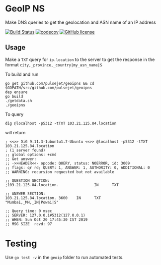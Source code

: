 # GeoIP NS

Make DNS queries to get the geolocation and ASN name of an IP address

[![Build Status](https://travis-ci.org/pulsejet/geoipns.svg?branch=master)](https://travis-ci.org/pulsejet/geoipns)
[![codecov](https://codecov.io/gh/pulsejet/geoipns/branch/master/graph/badge.svg)](https://codecov.io/gh/pulsejet/geoipns)
[![GitHub license](https://img.shields.io/github/license/pulsejet/geoipns)](https://github.com/pulsejet/geoipns/blob/master/LICENSE)

## Usage

Make a `TXT` query for `ip.location` to the server to get the response in the format `city,_province,_country|my_asn_name|S`

To build and run
```
go get github.com/pulsejet/geoipns && cd $GOPATH/src/github.com/pulsejet/geoipns
dep ensure
go build
./getdata.sh
./geoipns
```

To query
```
dig @localhost -p5312 -tTXT 103.21.125.84.location
```

will return

```
; <<>> DiG 9.11.3-1ubuntu1.7-Ubuntu <<>> @localhost -p5312 -tTXT 103.21.125.84.location
; (1 server found)
;; global options: +cmd
;; Got answer:
;; ->>HEADER<<- opcode: QUERY, status: NOERROR, id: 3009
;; flags: qr rd; QUERY: 1, ANSWER: 1, AUTHORITY: 0, ADDITIONAL: 0
;; WARNING: recursion requested but not available

;; QUESTION SECTION:
;103.21.125.84.location.                IN      TXT

;; ANSWER SECTION:
103.21.125.84.location. 3600    IN      TXT     "Mumbai,_MH,_IN|Powai|S"

;; Query time: 0 msec
;; SERVER: 127.0.0.1#5312(127.0.0.1)
;; WHEN: Sun Oct 20 17:45:30 IST 2019
;; MSG SIZE  rcvd: 97
```

# Testing
Use `go test -v` in the `geoip` folder to run automated tests.
